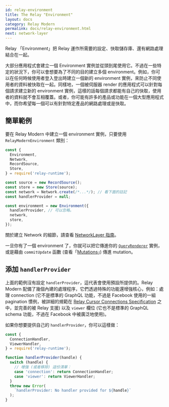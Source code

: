 ```yaml
---
id: relay-environment
title: The Relay "Environment"
layout: docs
category: Relay Modern
permalink: docs/relay-environment.html
next: network-layer
---
```


Relay 「Environment」把 Relay 運作所需要的設定、快取儲存庫、還有網路處理結合在一起。

大部分應用程式會建立一個 Environment 實例並從頭到尾使用它。不過在一些特定的狀況下，你可以會想要為了不同的目的建立多個 environment。例如，你可以在任何時候使用者登入登出時建立一個新的 environment 實例，來防止不同使用者的資料被快取在一起。同樣地，一個被伺服器 render 的應用程式可以針對每個請求建立新的 environment 實例，這樣的話每個請求都能有自己的快取，使用者的資料就不會互相覆蓋。或者，你可能有許多的產品或功能在一個大型應用程式中，而你希望每一個可以有針對特定產品的網路處理或是快取。

## 簡單範例

要在 Relay Modern 中建立一個 environment 實例，只要使用 `RelayModernEnvironment` 類別：

```javascript
const {
  Environment,
  Network,
  RecordSource,
  Store,
} = require('relay-runtime');

const source = new RecordSource();
const store = new Store(source);
const network = Network.create(/*...*/); // 看下面的註記
const handlerProvider = null;

const environment = new Environment({
  handlerProvider, // 可以忽略。
  network,
  store,
});
```

關於建立 Network 的細節，請查看 [NetworkLayer 指南](./network-layer.html)。

一旦你有了一個 environment 了，你就可以把它傳進你的 [`QueryRenderer`](./query-renderer.html) 實例，或是藉由 `commitUpdate` 函數 (查看「[Mutations](./mutations.html)」) 傳進 mutation。

## 添加 `handlerProvider`

上面的範例沒有設定 `handlerProvider`，這代表會使用預設所提供的。Relay Modern 配備了幾個內建的處理程序，它們透過特殊的功能還增強核心，例如：處理 connection (它不是標準的 GraphQL 功能，不過是 Facebook 使用的一組 pagination 慣例，被詳細的規範在 [Relay Cursor Connections Specification](./graphql-connections.html) 之中，並完善的被 Relay 支援) 以及 `viewer` 欄位 (它也不是標準的 GraphQL schema 功能，不過在 Facebook 中被廣泛地使用)。

如果你想要提供自己的 `handlerProvider`，你可以這樣做：

```javascript
const {
  ConnectionHandler,
  ViewerHandler,
} = require('relay-runtime');

function handlerProvider(handle) {
  switch (handle) {
    // 增強 (或者移除) 這份清單：
    case 'connection': return ConnectionHandler;
    case 'viewer': return ViewerHandler;
  }
  throw new Error(
    `handlerProvider: No handler provided for ${handle}`
  );
}
```
